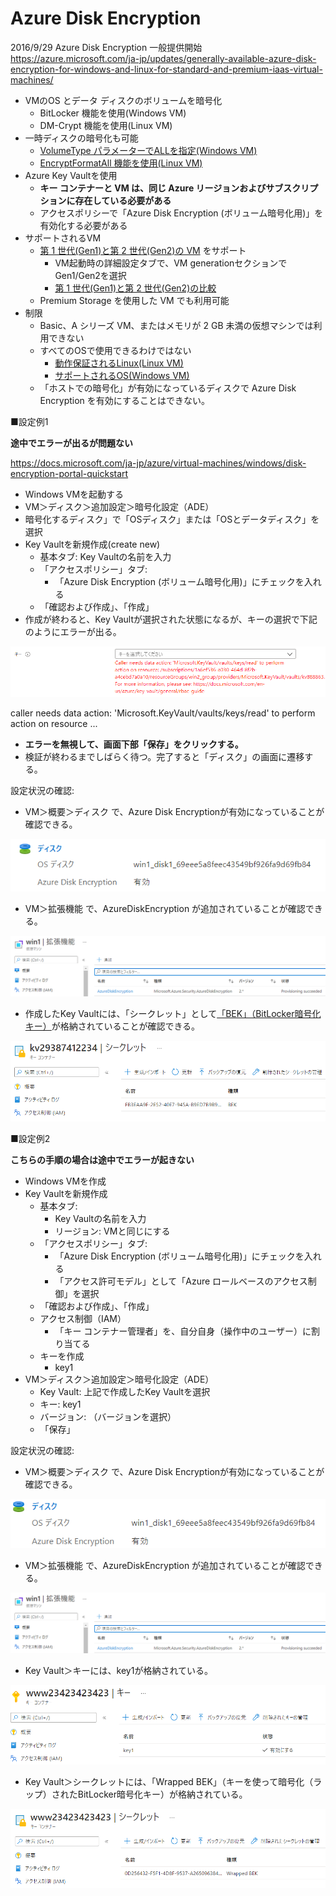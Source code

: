 # Azure Disk Encryption

2016/9/29 Azure Disk Encryption 一般提供開始
https://azure.microsoft.com/ja-jp/updates/generally-available-azure-disk-encryption-for-windows-and-linux-for-standard-and-premium-iaas-virtual-machines/


- VMのOS とデータ ディスクのボリュームを暗号化
  - BitLocker 機能を使用(Windows VM)
  - DM-Crypt 機能を使用(Linux VM)
- 一時ディスクの暗号化も可能
  - [VolumeType パラメーターでALLを指定(Windows VM)](https://docs.microsoft.com/ja-jp/azure/virtual-machines/windows/disk-encryption-windows#enable-encryption-on-a-newly-added-data-disk)
  - [EncryptFormatAll 機能を使用(Linux VM)](https://docs.microsoft.com/ja-jp/azure/virtual-machines/linux/disk-encryption-linux#use-encryptformatall-feature-for-data-disks-on-linux-vms)
- Azure Key Vaultを使用
    - **キー コンテナーと VM は、同じ Azure リージョンおよびサブスクリプションに存在している必要がある**
    - アクセスポリシーで「Azure Disk Encryption (ボリューム暗号化用)」を有効化する必要がある
- サポートされるVM
  - [第 1 世代(Gen1)と第 2 世代(Gen2)の VM](https://docs.microsoft.com/ja-jp/azure/virtual-machines/generation-2) をサポート
    - VM起動時の詳細設定タブで、VM generationセクションでGen1/Gen2を選択
    - [第 1 世代(Gen1)と第 2 世代(Gen2)の比較](https://docs.microsoft.com/ja-jp/azure/virtual-machines/generation-2#generation-1-vs-generation-2-capabilities)
  - Premium Storage を使用した VM でも利用可能
- 制限
  - Basic、A シリーズ VM、またはメモリが 2 GB 未満の仮想マシンでは利用できない
  - すべてのOSで使用できるわけではない
    - [動作保証されるLinux(Linux VM)](https://docs.microsoft.com/ja-jp/azure/virtual-machines/linux/disk-encryption-overview#supported-operating-systems)
    - [サポートされるOS(Windows VM)](https://docs.microsoft.com/ja-jp/azure/virtual-machines/windows/disk-encryption-overview#supported-operating-systems)
  - 「ホストでの暗号化」が有効になっているディスクで Azure Disk Encryption を有効にすることはできない。

■設定例1

**途中でエラーが出るが問題ない**

https://docs.microsoft.com/ja-jp/azure/virtual-machines/windows/disk-encryption-portal-quickstart

- Windows VMを起動する
- VM＞ディスク＞追加設定＞暗号化設定（ADE）
- 暗号化するディスク」で「OSディスク」または「OSとデータディスク」を選択
- Key Vaultを新規作成(create new)
  - 基本タブ: Key Vaultの名前を入力
  - 「アクセスポリシー」タブ: 
    - 「Azure Disk Encryption (ボリューム暗号化用)」にチェックを入れる
  - 「確認および作成」、「作成」
- 作成が終わると、Key Vaultが選択された状態になるが、キーの選択で下記のようにエラーが出る。

![](images/ss-2021-11-03-12-17-20.png)

caller needs data action: 'Microsoft.KeyVault/vaults/keys/read' to perform action on resource ...

- **エラーを無視して、画面下部「保存」をクリックする。**
- 検証が終わるまでしばらく待つ。完了すると「ディスク」の画面に遷移する。

設定状況の確認:

- VM＞概要＞ディスク で、Azure Disk Encryptionが有効になっていることが確認できる。

![](images/ss-2021-11-03-12-34-40.png)

- VM＞拡張機能 で、AzureDiskEncryption が追加されていることが確認できる。

![](images/ss-2021-11-03-13-21-08.png)

- 作成したKey Vaultには、「シークレット」として[「BEK」（BitLocker暗号化キー）](https://azure.microsoft.com/ja-jp/updates/azure-backup-now-supports-bek-encrypted-azure-virtual-machines/)が格納されていることが確認できる。

![](images/ss-2021-11-03-13-13-32.png)

■設定例2

**こちらの手順の場合は途中でエラーが起きない**

- Windows VMを作成
- Key Vaultを新規作成
  - 基本タブ:
    - Key Vaultの名前を入力
    - リージョン: VMと同じにする
  - 「アクセスポリシー」タブ: 
    - 「Azure Disk Encryption (ボリューム暗号化用)」にチェックを入れる
    - 「アクセス許可モデル」として「Azure ロールベースのアクセス制御」を選択
  - 「確認および作成」、「作成」
  - アクセス制御（IAM）
    - 「キー コンテナー管理者」を、自分自身（操作中のユーザー）に割り当てる
  - キーを作成
    - key1
- VM＞ディスク＞追加設定＞暗号化設定（ADE）
  - Key Vault: 上記で作成したKey Vaultを選択
  - キー: key1
  - バージョン: （バージョンを選択）
  - 「保存」

設定状況の確認:

- VM＞概要＞ディスク で、Azure Disk Encryptionが有効になっていることが確認できる。

![](images/ss-2021-11-03-13-12-44.png)

- VM＞拡張機能 で、AzureDiskEncryption が追加されていることが確認できる。

![](images/ss-2021-11-03-13-21-08.png)

- Key Vault＞キーには、key1が格納されている。

![](images/ss-2021-11-03-13-13-06.png)

- Key Vault＞シークレットには、「Wrapped BEK」（キーを使って暗号化（ラップ）されたBitLocker暗号化キー）が格納されている。

![](images/ss-2021-11-03-13-13-19.png)

